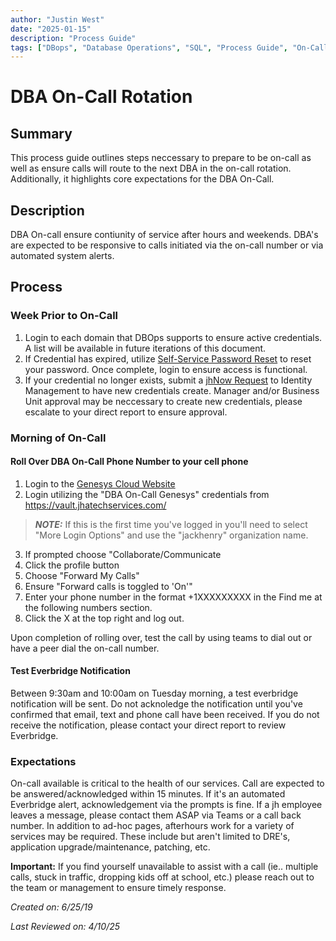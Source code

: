 ```yaml
---
author: "Justin West"
date: "2025-01-15"
description: "Process Guide"
tags: ["DBops", "Database Operations", "SQL", "Process Guide", "On-Call", "Rotation", "Genesys"]
---
```


# DBA On-Call Rotation

## Summary
This process guide outlines steps neccessary to prepare to be on-call as well as ensure calls will route to the next DBA in the on-call rotation.  Additionally, it highlights core expectations for the DBA On-Call.

## Description
DBA On-call ensure contiunity of service after hours and weekends.  DBA's are expected to be responsive to calls initiated via the on-call number or via automated system alerts.

## Process
### Week Prior to On-Call
1. Login to each domain that DBOps supports to ensure active credentials.  A list will be available in future iterations of this document.
2. If Credential has expired, utilize [Self-Service Password Reset](https://bupr.jhatechservices.com/my.policy) to reset your password.  Once complete, login to ensure access is functional.
3. If your credential no longer exists, submit a [jhNow Request](https://jhnow.service-now.com/) to Identity Management to have new credentials create.  Manager and/or Business Unit approval may be neccessary to create new credentials, please escalate to your direct report to ensure approval.

### Morning of On-Call

#### Roll Over DBA On-Call Phone Number to your cell phone
1. Login to the [Genesys Cloud Website](https://apps.usw2.pure.cloud/)
2. Login utilizing the "DBA On-Call Genesys" credentials from https://vault.jhatechservices.com/
  >**_NOTE:_** If this is the first time you've logged in you'll need to select "More Login Options" and use the "jackhenry" organization name.

3. If prompted choose "Collaborate/Communicate
4. Click the profile button
5. Choose "Forward My Calls"
6. Ensure "Forward calls is toggled to 'On'"
7. Enter your phone number in the format +1XXXXXXXXX in the Find me at the following numbers section.
8. Click the X at the top right and log out.

Upon completion of rolling over, test the call by using teams to dial out or have a peer dial the on-call number.

#### Test Everbridge Notification
Between 9:30am and 10:00am on Tuesday morning, a test everbridge notification will be sent.  Do not acknoledge the notification until you've confirmed that email, text and phone call have been received. If you do not receive the notification, please contact your direct report to review Everbridge.

### Expectations
On-call available is critical to the health of our services.  Call are expected to be answered/acknowledged within 15 minutes.  If it's an automated Everbridge alert, acknowledgement via the prompts is fine.  If a jh employee leaves a message, please contact them ASAP via Teams or a call back number.  In addition to ad-hoc pages, afterhours work for a variety of services may be required.  These include but aren't limited to DRE's, application upgrade/maintenance, patching, etc. 

**Important:** If you find yourself unavailable to assist with a call (ie.. multiple calls, stuck in traffic, dropping kids off at school, etc.) please reach out to the team or management to ensure timely response.


*Created on: 6/25/19*

*Last Reviewed on: 4/10/25*
